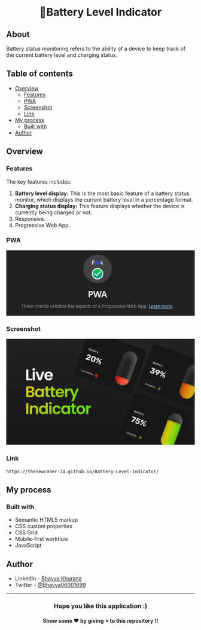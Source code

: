 <h1 align="center">🔋Battery Level Indicator</h1>

## About
Battery status monitoring refers to the ability of a device to keep track of the current battery level and charging status.
## Table of contents

- [Overview](#overview)
  - [Features](#Features)
  - [PWA](#PWA)
  - [Screenshot](#screenshot)
  - [Link](#Link)
- [My process](#my-process)
  - [Built with](#built-with)
- [Author](#author)

## Overview

### Features
The key features includes:

1. **Battery level display:** This is the most basic feature of a battery status monitor, which displays the current battery level in a percentage format.
2. **Charging status display:** This feature displays whether the device is currently being charged or not.
3. Responsive.
4. Progressive Web App.

### PWA
![image](https://github.com/TheNewC0der-24/Battery-Level-Indicator/blob/master/Lighthouse%20Report.png)

### Screenshot
![image](https://github.com/TheNewC0der-24/Battery-Level-Indicator/blob/master/Preview.png)

### Link
```
https://thenewc0der-24.github.io/Battery-Level-Indicator/
```

## My process

### Built with

- Semantic HTML5 markup
- CSS custom properties
- CSS Grid
- Mobile-first workflow
- JavaScript

## Author

- LinkedIn - [Bhavya Khurana](https://www.linkedin.com/in/bhavyakhurana24/)
- Twitter - [@Bhavya06001699](https://twitter.com/Bhavya06001699)

--- 
<h3 align='center'>Hope you like this application :)</h3>
<h4 align='center'>Show some ❤️ by giving ⭐ to this repository !!</h4>
